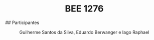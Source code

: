 
<h1 align="center"> BEE 1276 </h1>
## Participantes
<p align="center">Guilherme Santos da Silva, Eduardo Berwanger e Iago Raphael </p>
